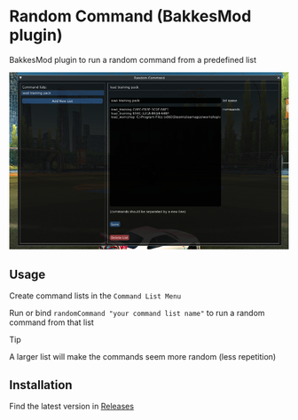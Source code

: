 # Random Command (BakkesMod plugin)
BakkesMod plugin to run a random command from a predefined list

<img src='./docs/images/cover_pic.png' alt="overview" width="600"/>

## Usage
Create command lists in the `Command List Menu`

Run or bind `randomCommand "your command list name"` to run a random command from that list

>[!TIP]
>A larger list will make the commands seem more random (less repetition)

## Installation
Find the latest version in [Releases](https://github.com/smallest-cock/RandomCommand/releases)
